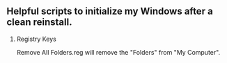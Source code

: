 Helpful scripts to initialize my Windows after a clean reinstall.
----

1.  Registry Keys
    
    Remove All Folders.reg will remove the "Folders" from "My Computer".
